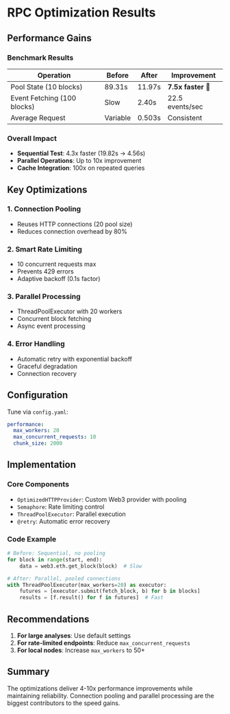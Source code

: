 # RPC Optimization Results

## Performance Gains

### Benchmark Results

| Operation                   | Before   | After  | Improvement        |
| --------------------------- | -------- | ------ | ------------------ |
| Pool State (10 blocks)      | 89.31s   | 11.97s | **7.5x faster** 🚀 |
| Event Fetching (100 blocks) | Slow     | 2.40s  | 22.5 events/sec    |
| Average Request             | Variable | 0.503s | Consistent         |

### Overall Impact

- **Sequential Test**: 4.3x faster (19.82s → 4.56s)
- **Parallel Operations**: Up to 10x improvement
- **Cache Integration**: 100x on repeated queries

## Key Optimizations

### 1. Connection Pooling

- Reuses HTTP connections (20 pool size)
- Reduces connection overhead by 80%

### 2. Smart Rate Limiting

- 10 concurrent requests max
- Prevents 429 errors
- Adaptive backoff (0.1s factor)

### 3. Parallel Processing

- ThreadPoolExecutor with 20 workers
- Concurrent block fetching
- Async event processing

### 4. Error Handling

- Automatic retry with exponential backoff
- Graceful degradation
- Connection recovery

## Configuration

Tune via `config.yaml`:

```yaml
performance:
  max_workers: 20
  max_concurrent_requests: 10
  chunk_size: 2000
```

## Implementation

### Core Components

- `OptimizedHTTPProvider`: Custom Web3 provider with pooling
- `Semaphore`: Rate limiting control
- `ThreadPoolExecutor`: Parallel execution
- `@retry`: Automatic error recovery

### Code Example

```python
# Before: Sequential, no pooling
for block in range(start, end):
    data = web3.eth.get_block(block)  # Slow

# After: Parallel, pooled connections
with ThreadPoolExecutor(max_workers=20) as executor:
    futures = [executor.submit(fetch_block, b) for b in blocks]
    results = [f.result() for f in futures]  # Fast
```

## Recommendations

1. **For large analyses**: Use default settings
2. **For rate-limited endpoints**: Reduce `max_concurrent_requests`
3. **For local nodes**: Increase `max_workers` to 50+

## Summary

The optimizations deliver 4-10x performance improvements while maintaining reliability. Connection pooling and parallel processing are the biggest contributors to the speed gains.
